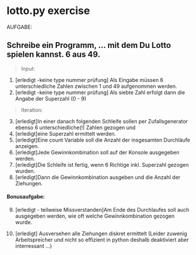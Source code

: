 # lotto.py exercise
AUFGABE:
## Schreibe ein Programm, ... mit dem Du Lotto spielen kannst. 6 aus 49.
 
> Input:
1. [erledigt -keine type nummer prüfung] Als Eingabe müssen 6 unterschiedliche Zahlen zwischen 1 und 49 aufgenommen werden.
2. [erledigt -keine type nummer prüfung] Als siebte Zahl erfolgt dann die Angabe der Superzahl (0 - 9)

> Iteration:
3. [erledigt]In einer danach folgenden Schleife sollen per Zufallsgenerator ebenso 6 unterschiedliche(!) Zahlen gezogen und
4. [erledigt]eine Superzahl ermittelt werden. 
5. [erledigt]Eine count Variable soll die Anzahl der insgesamten Durchläufe anzeigen.
6. [erledigt]Jede Gewinnkombination soll auf der Konsole ausgegeben werden.
7. [erledigt]Die Schleife ist fertig, wenn 6 Richtige inkl. Superzahl gezogen wurden.
8. [erledigt]Dann die Gewinnkombination ausgeben und die Anzahl der Ziehungen.
 
#### Bonusaufgabe:
 
9. [erledigt - teilweise Missverstanden]Am Ende des Durchlaufes soll auch ausgegeben werden, wie oft welche Gewinnkombination gezogen wurde.

10. [erledigt] Ausversehen alle Ziehungen diskret ermittelt (Leider zuwenig Arbeitspreicher und nicht so effizient in python deshalb deaktiviert aber interressant ...)